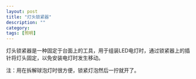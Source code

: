 ```yaml
---
layout: post
title: "灯头锁紧器"
description: ""
category: 
tags: [照明]
---
```


灯头锁紧器是一种固定于台面上的工具，用于组装LED电灯时，通过锁紧器上的插针将灯头固定，以免安装电灯时发生移动。

注：用在拆解球泡灯时很方便，锁紧灯泡然后一拧就开了。
